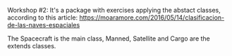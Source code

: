 Workshop #2:
It's a package with exercises applying the abstact classes, according to this article: https://moaramore.com/2016/05/14/clasificacion-de-las-naves-espaciales

The Spacecraft is the main class, Manned, Satellite and Cargo are the extends classes.